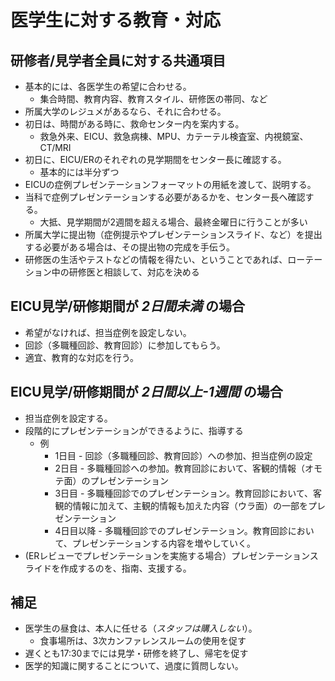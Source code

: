 # 医学生に対する教育・対応

## 研修者/見学者全員に対する共通項目
- 基本的には、各医学生の希望に合わせる。
    - 集合時間、教育内容、教育スタイル、研修医の帯同、など
- 所属大学のレジュメがあるなら、それに合わせる。
- 初日は、時間がある時に、救命センター内を案内する。
    - 救急外来、EICU、救急病棟、MPU、カテーテル検査室、内視鏡室、CT/MRI
- 初日に、EICU/ERのそれぞれの見学期間をセンター長に確認する。
    - 基本的には半分ずつ    
- EICUの症例プレゼンテーションフォーマットの用紙を渡して、説明する。
- 当科で症例プレゼンテーションする必要があるかを、センター長へ確認する。
  - 大抵、見学期間が2週間を超える場合、最終金曜日に行うことが多い
- 所属大学に提出物（症例提示やプレゼンテーションスライド、など）を提出する必要がある場合は、その提出物の完成を手伝う。
- 研修医の生活やテストなどの情報を得たい、ということであれば、ローテーション中の研修医と相談して、対応を決める

## EICU見学/研修期間が *2日間未満* の場合
- 希望がなければ、担当症例を設定しない。
- 回診（多職種回診、教育回診）に参加してもらう。
- 適宜、教育的な対応を行う。


## EICU見学/研修期間が *2日間以上-1週間* の場合
- 担当症例を設定する。
- 段階的にプレゼンテーションができるように、指導する
  - 例
    - 1日目 - 回診（多職種回診、教育回診）への参加、担当症例の設定
    - 2日目 - 多職種回診への参加。教育回診において、客観的情報（オモテ面）のプレゼンテーション
    - 3日目 - 多職種回診でのプレゼンテーション。教育回診において、客観的情報に加えて、主観的情報も加えた内容（ウラ面）の一部をプレゼンテーション
    - 4日目以降 - 多職種回診でのプレゼンテーション。教育回診において、プレゼンテーションする内容を増やしていく。
- (ERレビューでプレゼンテーションを実施する場合）プレゼンテーションスライドを作成するのを、指南、支援する。

## 補足
- 医学生の昼食は、本人に任せる（*スタッフは購入しない*）。
  - 食事場所は、3次カンファレンスルームの使用を促す
- 遅くとも17:30までには見学・研修を終了し、帰宅を促す
- 医学的知識に関することについて、過度に質問しない。